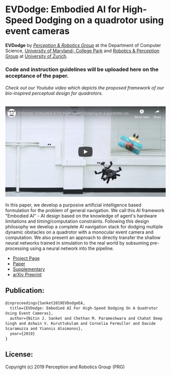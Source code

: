 # EVDodge: Embodied AI for High-Speed Dodging on a quadrotor using event cameras
**EVDodge** by <a href="http://prg.cs.umd.edu"><i>Perception & Robotics Group</i></a> at the Department of Computer Science, <a href="https://umd.edu/">University of Maryland- College Park</a> and <a href="http://rpg.ifi.uzh.ch">Robotics & Perception Group</a> at <a href="https://www.ifi.uzh.ch/en.html">University of Zurich</a>.


### Code and instruction guidelines will be uploaded here on the acceptance of the paper.

###### Check out our Youtube video which depicts the proposed framework of our bio-inspired perceptual design for quadrotors.
[![EVDodge: Embodied AI for High-Speed Dodging on a quadrotor using event cameras](img/thumbnail.png)](https://www.youtube.com/watch?v=k1uzsiDI4hM)

In this paper, we develop a purposive artificial intelligence based formulation for the problem of general navigation. We call this AI framework "Embodied AI" - AI design based on the knowledge of agent's hardware limitations and timing/computation constraints. Following this design philosophy we develop a complete AI navigation stack for dodging multiple dynamic obstacles on a quadrotor with a monocular event camera and computation. We also present an approach to directly transfer the shallow neural networks trained in simulation to the real world by subsuming pre-processing using a neural network into the pipeline. 

- [Project Page](https://prg.cs.umd.edu/EVDodge)
- [Paper](https://prg.cs.umd.edu/research/EVDodge_files/EVDodge.pdf)
- [Supplementary](https://prg.cs.umd.edu/research/EVDodge_files/Supplementary-EVDodge.pdf)
- [arXiv Preprint](https://arxiv.org/abs/1906.02919)

## Publication:

```
@inproceedings{Sanket2019EVDodgeEA,
  title={EVDodge: Embodied AI For High-Speed Dodging On A Quadrotor Using Event Cameras},
  author={Nitin J. Sanket and Chethan M. Parameshwara and Chahat Deep Singh and Ashwin V. Kuruttukulam and Cornelia Fermuller and Davide Scaramuzza and Yiannis Aloimonos},
  year={2019}
}
```

## License:
Copyright (c) 2019 Perception and Robotics Group (PRG)
